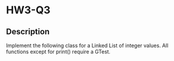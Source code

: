# HW3-Q3

## Description

Implement the following class for a Linked List of integer values. All functions except for print() require a GTest.

